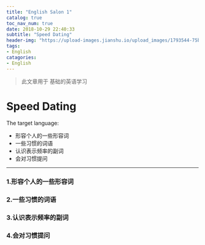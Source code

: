 ```yaml
---
title: "English Salon 1"
catalog: true
toc_nav_num: true
date: 2018-10-29 22:40:33
subtitle: "Speed Dating"
header-img: "https://upload-images.jianshu.io/upload_images/1793544-75b85056f00aa13c.jpg?imageMogr2/auto-orient/strip%7CimageView2/2/w/1240"
tags:
- English
catagories:
- English
---
```


> 此文章用于 基础的英语学习

Speed Dating
=======

The target language:

  * 形容个人的一些形容词
  * 一些习惯的词语
  * 认识表示频率的副词
  * 会对习惯提问
  
---

### 1.形容个人的一些形容词


### 2.一些习惯的词语


### 3.认识表示频率的副词


### 4.会对习惯提问




